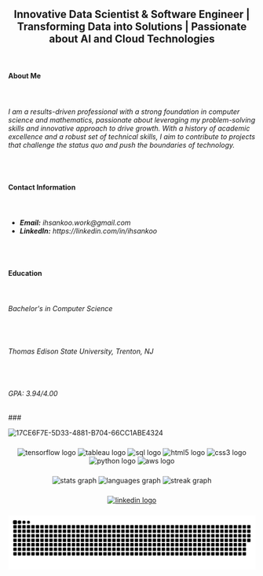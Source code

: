 
<h2 align="center"> Innovative Data Scientist & Software Engineer | Transforming Data into Solutions | Passionate about AI and Cloud Technologies</h2>
<br>
<h4><b>About Me</b></h4>
<br>
<h6>I am a results-driven professional with a strong foundation in computer science and mathematics, passionate about leveraging my problem-solving skills and innovative approach to drive growth. With a history of academic excellence and a robust set of technical skills, I aim to contribute to projects that challenge the status quo and push the boundaries of technology.</h6>
<br>
<h4><b>Contact Information</b></h4>
<br>
<h6>
  <ul>
    <li><b>Email:</b> ihsankoo.work@gmail.com</li>
    <li><b>LinkedIn:</b> https://linkedin.com/in/ihsankoo</li>
  </ul>
</h6>
<br>
<h4><b>Education</b></h4>
<br>
<h6>Bachelor's in Computer Science</h6>
<br>
<h6>Thomas Edison State University, Trenton, NJ</h6>
<br>
<h6>GPA: 3.94/4.00</h6>
###

![17CE6F7E-5D33-4881-B704-66CC1ABE4324](https://user-images.githubusercontent.com/116136562/233181095-f7cefbe5-edad-4709-bb81-adf199c25bba.PNG)

###

<div align="center">
  <img src="https://upload.wikimedia.org/wikipedia/commons/2/2d/Tensorflow_logo.svg" height="50" width="62" alt="tensorflow logo"  />
  <img src="https://cdn.worldvectorlogo.com/logos/tableau-software.svg" height="50" width="62" alt="tableau logo"  />
  <img src="https://symbols.getvecta.com/stencil_28/61_sql-database-generic.90b41636a8.svg" height="50" width="62" alt="sql logo"  />
  <img src="https://cdn.jsdelivr.net/gh/devicons/devicon/icons/html5/html5-original.svg" height="50" width="62" alt="html5 logo"  />
  <img src="https://cdn.jsdelivr.net/gh/devicons/devicon/icons/css3/css3-original.svg" height="50" width="62" alt="css3 logo"  />
  <img src="https://cdn.jsdelivr.net/gh/devicons/devicon/icons/python/python-original.svg" height="50" width="62" alt="python logo"  />
  <img src="https://upload.wikimedia.org/wikipedia/commons/9/93/Amazon_Web_Services_Logo.svg" height="50" width="62" alt="aws logo"  />
</div>

###


<div align="center">
  <img src="https://github-readme-stats.vercel.app/api?username=ihsankoo&hide_title=false&hide_rank=false&show_icons=true&include_all_commits=true&count_private=true&disable_animations=false&theme=radical&locale=en&hide_border=true&order=1" height="150" alt="stats graph"  />
  <img src="https://github-readme-stats.vercel.app/api/top-langs?username=ihsankoo&locale=en&hide_title=false&layout=compact&card_width=320&langs_count=5&theme=radical&hide_border=true&order=2" height="150" alt="languages graph"  />
  <img src="https://streak-stats.demolab.com?user=ihsankoo&locale=en&mode=weekly&theme=gradient&hide_border=false&border_radius=5&order=3" height="225" alt="streak graph"  />
</div>

###

<div align="center">
  <a href="https://www.linkedin.com/in/ihsankoo/" target="_blank">
    <img src="https://img.shields.io/static/v1?message=LinkedIn&logo=linkedin&label=&color=0077B5&logoColor=white&labelColor=&style=for-the-badge" height="40" alt="linkedin logo"  />
  </a>
</div>

###

![snake gif](https://github.com/ihsankoo/ihsankoo/blob/output/snake.svg)

###
